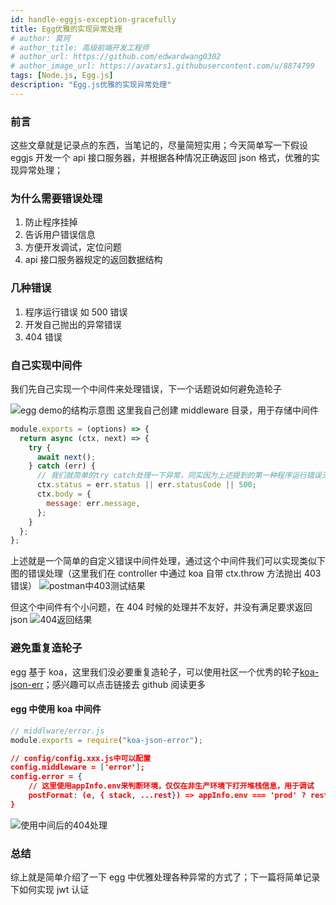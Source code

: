 ```yaml
---
id: handle-eggjs-exception-gracefully
title: Egg优雅的实现异常处理
# author: 莫珂
# author_title: 高级前端开发工程师
# author_url: https://github.com/edwardwang0302
# author_image_url: https://avatars1.githubusercontent.com/u/8874799
tags: [Node.js, Egg.js]
description: "Egg.js优雅的实现异常处理"
---
```


### 前言

这些文章就是记录点的东西，当笔记的，尽量简短实用；今天简单写一下假设 eggjs 开发一个 api 接口服务器，并根据各种情况正确返回 json 格式，优雅的实现异常处理；

<!--truncate-->

### 为什么需要错误处理

1. 防止程序挂掉
2. 告诉用户错误信息
3. 方便开发调试，定位问题
4. api 接口服务器规定的返回数据结构

### 几种错误

1. 程序运行错误 如 500 错误
2. 开发自己抛出的异常错误
3. 404 错误

### 自己实现中间件

我们先自己实现一个中间件来处理错误，下一个话题说如何避免造轮子

![egg demo的结构示意图](https://user-gold-cdn.xitu.io/2019/10/27/16e0c226acda9b3d?w=428&h=934&f=png&s=87159)
这里我自己创建 middleware 目录，用于存储中间件

```javascript
module.exports = (options) => {
  return async (ctx, next) => {
    try {
      await next();
    } catch (err) {
      // 我们就简单的try catch处理一下异常，同实因为上述提到的第一种程序运行错误无status和statusCode，因为这里有500处理
      ctx.status = err.status || err.statusCode || 500;
      ctx.body = {
        message: err.message,
      };
    }
  };
};
```

上述就是一个简单的自定义错误中间件处理，通过这个中间件我们可以实现类似下图的错误处理（这里我们在 controller 中通过 koa 自带 ctx.throw 方法抛出 403 错误）
![postman中403测试结果](https://user-gold-cdn.xitu.io/2019/10/27/16e0c31bfc63ab49?w=714&h=536&f=png&s=47019)

但这个中间件有个小问题，在 404 时候的处理并不友好，并没有满足要求返回 json
![404返回结果](https://user-gold-cdn.xitu.io/2019/10/27/16e0c339738a5ae8?w=656&h=468&f=png&s=40866)

### 避免重复造轮子

egg 基于 koa，这里我们没必要重复造轮子，可以使用社区一个优秀的轮子[koa-json-err](https://user-gold-cdn.xitu.io/2019/10/27/16e0c3ae33fd4ee4)；感兴趣可以点击链接去 github 阅读更多

#### egg 中使用 koa 中间件

```javascript
// middlware/error.js
module.exports = require("koa-json-error");
```

```json
// config/config.xxx.js中可以配置
config.middleware = ['error'];
config.error = {
    // 这里使用appInfo.env来判断环境，仅仅在非生产环境下打开堆栈信息，用于调试
    postFormat: (e, { stack, ...rest}) => appInfo.env === 'prod' ? rest: { stack, ...rest}
}
```

![使用中间后的404处理](https://user-gold-cdn.xitu.io/2019/10/27/16e0c3f6d4011ff3?w=1106&h=746&f=png&s=120523)

### 总结

综上就是简单介绍了一下 egg 中优雅处理各种异常的方式了；下一篇将简单记录下如何实现 jwt 认证
